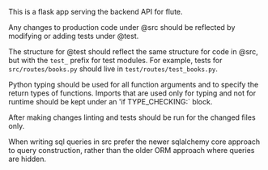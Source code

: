 This is a flask app serving the backend API for flute. 

Any changes to production code under @src should be reflected by modifying or adding tests under @test.

The structure for @test should reflect the same structure for code in @src, but with the `test_` prefix for test modules. For example, tests for `src/routes/books.py` should live in `test/routes/test_books.py`. 

Python typing should be used for all function arguments and to specify the return types of functions. Imports that are used only for typing and not for runtime should be kept under an 'if TYPE_CHECKING:` block.

After making changes linting and tests should be run for the changed files only. 

When writing sql queries in src prefer the newer sqlalchemy core approach to query construction, rather than the older ORM approach where queries are hidden. 
